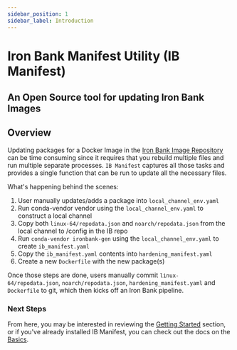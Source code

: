```yaml
---
sidebar_position: 1
sidebar_label: Introduction
---
```


# Iron Bank Manifest Utility (IB Manifest)

## An Open Source tool for updating Iron Bank Images

## Overview

Updating packages for a Docker Image in the [Iron Bank Image Repository][ib-repo] can be
time consuming since it requires that you rebuild multiple files and run
multiple separate processes. `IB Manifest` captures all those tasks and provides
a single function that can be run to update all the necessary files.

What's happening behind the scenes:
1. User manually updates/adds a package into `local_channel_env.yaml`
2. Run conda-vendor vendor using the `local_channel_env.yaml` to construct a local channel
3. Copy both `linux-64/repodata.json` and `noarch/repodata.json` from the local channel to /config in the IB repo
4. Run `conda-vendor ironbank-gen` using the `local_channel_env.yaml` to create `ib_manifest.yaml`
5. Copy the `ib_manifest.yaml` contents into `hardening_manifest.yaml`
6. Create a new `Dockerfile` with the new package(s)

Once those steps are done, users manually commit `linux-64/repodata.json`,
`noarch/repodata.json`, `hardening_manifest.yaml` and `Dockerfile` to git, which
then kicks off an Iron Bank pipeline.

### Next Steps
From here, you may be interested in reviewing the [Getting Started](getting-started/installation)
section, or if you've already installed IB Manifest, you can check out the docs on the
[Basics](user-guide/basics).

<!-- Links -->
[ib-repo]: https://repo1.dso.mil/dsop
